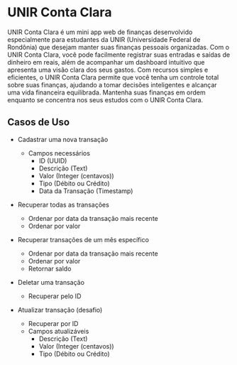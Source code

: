 # UNIR Conta Clara

UNIR Conta Clara é um mini app web de finanças desenvolvido especialmente para estudantes da UNIR (Universidade Federal de Rondônia) que desejam manter suas finanças pessoais organizadas. Com o UNIR Conta Clara, você pode facilmente registrar suas entradas e saídas de dinheiro em reais, além de acompanhar um dashboard intuitivo que apresenta uma visão clara dos seus gastos. Com recursos simples e eficientes, o UNIR Conta Clara permite que você tenha um controle total sobre suas finanças, ajudando a tomar decisões inteligentes e alcançar uma vida financeira equilibrada. Mantenha suas finanças em ordem enquanto se concentra nos seus estudos com o UNIR Conta Clara.

## Casos de Uso

- Cadastrar uma nova transação
  - Campos necessários
    - ID (UUID)
    - Descrição (Text)
    - Valor (Integer (centavos))
    - Tipo (Débito ou Crédito)
    - Data da Transação (Timestamp)

- Recuperar todas as transações
  - Ordenar por data da transação mais recente
  - Ordenar por valor

- Recuperar transações de um mês específico
  - Ordenar por data da transação mais recente
  - Ordenar por valor
  - Retornar saldo

- Deletar uma transação
  - Recuperar pelo ID

- Atualizar transação (desafio)
  - Recuperar por ID
  - Campos atualizáveis
    - Descrição (Text)
    - Valor (Integer (centavos))
    - Tipo (Débito ou Crédito)